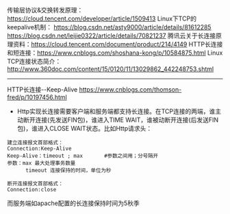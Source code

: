 传输层协议&交换转发原理：  https://cloud.tencent.com/developer/article/1509413
Linux下TCP的keepalive机制： https://blog.csdn.net/asty9000/article/details/81612285 https://blog.csdn.net/leijie0322/article/details/70821237
腾讯云关于长连接原理资料：https://cloud.tencent.com/document/product/214/4149
HTTP长连接和短连接：https://www.cnblogs.com/shoshana-kong/p/10584875.html
Linux TCP连接状态简介： http://www.360doc.com/content/15/0120/11/13029862_442248753.shtml

------------------------------------------------------------------------------------------------------------------------------------
HTTP长连接--Keep-Alive  https://www.cnblogs.com/thomson-fred/p/10197456.html   
- Http实现长连接需要客户端和服务端都支持长连接。在TCP连接的两端，谁主动断开连接(先发送FIN包)，谁进入TIME WAIT，谁被动断开连接(后发送FIN包)，谁进入CLOSE WAIT状态。比如Http请求头：
```language
建立连接报文首部格式：
Connection:Keep-Alive
Keep-Alive：timeout ; max       #参数之间用；分号隔开
参数：max 最大处理事务数量
      timeout 连接保持的时间，单位为秒

断开连接报文首部格式：
Connection:close
```
而服务端如apache配置的长连接保持时间为5秋季
